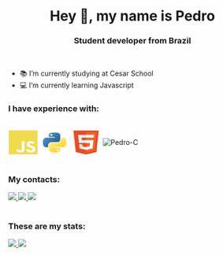 <h1 align="center" style="font-size: 28px; font-weight: bold;">Hey 👋, my name is Pedro</h1>
<h3 align="center">Student developer from Brazil</h3>

<br>

- 📚 I’m currently studying at Cesar School
- 💻 I’m currently learning Javascript

<h3>I have experience with:</h3>
<div style="display: inline_block"><br>
  <img align="center" alt="Pedro-Js" height="50" width="60" src="https://raw.githubusercontent.com/devicons/devicon/master/icons/javascript/javascript-plain.svg">
  <img align="center" alt="Pedro-Python" height="50" width="60" src="https://raw.githubusercontent.com/devicons/devicon/master/icons/python/python-original.svg">
  <img align="center" alt="Pedro-HTML" height="50" width="60" src="https://raw.githubusercontent.com/devicons/devicon/master/icons/html5/html5-original.svg">
  <img align="center" alt="Pedro-C" height="50" width="60" src="https://cdn.jsdelivr.net/gh/devicons/devicon@latest/icons/c/c-original.svg">
</div>

<br>

<h3>My contacts:</h3>
<div> 
  <a href="https://www.linkedin.com/in/pedro-lira-323598282" target="_blank">
    <img src="https://img.shields.io/badge/-LinkedIn-%230077B5?style=for-the-badge&logo=linkedin&logoColor=white" target="_blank">
  </a>       
  <a href="mailto:pedrolira.2004@gmail.com">
    <img src="https://img.shields.io/badge/Gmail-D14836?style=for-the-badge&logo=gmail&logoColor=white">
  </a>
  <a href="https://instagram.com/pedrolir_a" target="_blank">
    <img src="https://img.shields.io/badge/-Instagram-%23E4405F?style=for-the-badge&logo=instagram&logoColor=white" target="_blank">
  </a>
</div>

<br>

<h3>These are my stats:</h3>

<div>
  <a href="https://github.com/Pedrolira16">
    <img height="180em" src="https://github-readme-stats.vercel.app/api?username=Pedrolira16&show_icons=true&theme=dark&include_all_commits=true&count_private=true"/>
    <img height="180em" src="https://github-readme-stats.vercel.app/api/top-langs/?username=Pedrolira16&layout=compact&langs_count=7&theme=dark"/>
  </a>
</div>
